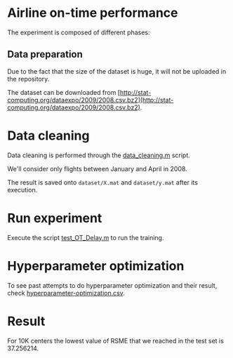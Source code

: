 # Airline on-time performance

The experiment is composed of different phases:

## Data preparation

Due to the fact that the size of the dataset is huge, it will not be uploaded in the repository.

The dataset can be downloaded from [http://stat-computing.org/dataexpo/2009/2008.csv.bz2](http://stat-computing.org/dataexpo/2009/2008.csv.bz2).

# Data cleaning

Data cleaning is performed through the [data_cleaning.m](data_cleaning.m) script.

We'll consider only flights between January and April in 2008.

The result is saved onto `dataset/X.mat` and `dataset/y.mat` after its execution.

# Run experiment

Execute the script [test_OT_Delay.m](ttest_OT_Delay.m) to run the training.

# Hyperparameter optimization

To see past attempts to do hyperparameter optimization and their result, check [hyperparameter-optimization.csv](hyperparameter-optimization.csv). 

# Result
For 10K centers the lowest value of RSME that we reached in the test set is 37.256214.